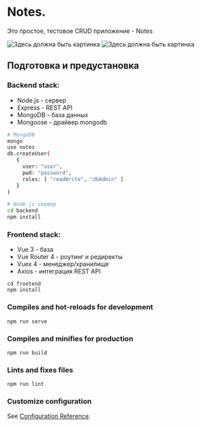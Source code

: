 # Notes.

Это простое, тестовое CRUD приложение - Notes

![Здесь должна быть картинка](https://gist.github.com/professrr/afc36d7b12f11d6919d65ab2c3ebeb85/raw/f49704a6b771a91c4d676cc4adce7872de76fe64/iphone_1.png)
![Здесь должна быть картинка](https://gist.github.com/professrr/afc36d7b12f11d6919d65ab2c3ebeb85/raw/f49704a6b771a91c4d676cc4adce7872de76fe64/iphone_2.png)

## Подготовка и предустановка

### Backend stack:
* Node.js - сервер
* Express - REST API 
* MongoDB - база данных
* Mongoose - драйвер mongodb
```sh
# MongoDB
mongo
use notes
db.createUser(
   {
     user: "user",
     pwd: "password",
     roles: [ "readWrite", "dbAdmin" ]
   }
)

# Node.js сервер
cd backend
npm install
```

### Frontend stack:
* Vue 3 - база
* Vue Router 4 - роутинг и редиректы
* Vuex 4 - менеджер/хранилище
* Axios - интеграция REST API
```
cd frontend
npm install
```

### Compiles and hot-reloads for development
```
npm run serve
```

### Compiles and minifies for production
```
npm run build
```

### Lints and fixes files
```
npm run lint
```

### Customize configuration
See [Configuration Reference](https://cli.vuejs.org/config/).
